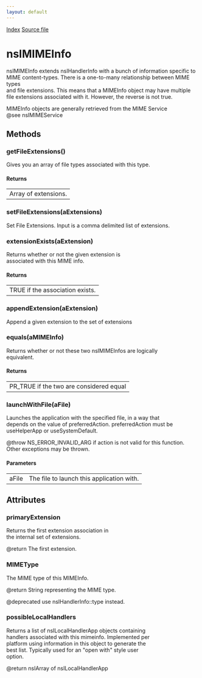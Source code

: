 ```yaml
---
layout: default
---
```

<div id='links'><a href="../index.html">Index</a>
<a href="http://dxr.mozilla.org/mozilla-central/source/netwerk/mime/nsIMIMEInfo.idl">Source file</a>
</div>

# nsIMIMEInfo #
  
nsIMIMEInfo extends nsIHandlerInfo with a bunch of information specific to  
MIME content-types. There is a one-to-many relationship between MIME types  
and file extensions. This means that a MIMEInfo object may have multiple  
file extensions associated with it.  However, the reverse is not true.  
  
MIMEInfo objects are generally retrieved from the MIME Service  
@see nsIMIMEService  
  

## Methods ##

### getFileExtensions() ###
  
Gives you an array of file types associated with this type.  
  
  

#### Returns ####

<table>

<tr>
<td>Array of extensions.  
</td>
</tr>

</table>

### setFileExtensions(aExtensions) ###
  
Set File Extensions. Input is a comma delimited list of extensions.  
  

### extensionExists(aExtension) ###
  
Returns whether or not the given extension is  
associated with this MIME info.  
  
  

#### Returns ####

<table>

<tr>
<td>TRUE if the association exists.   
</td>
</tr>

</table>

### appendExtension(aExtension) ###
  
Append a given extension to the set of extensions  
  

### equals(aMIMEInfo) ###
  
Returns whether or not these two nsIMIMEInfos are logically  
equivalent.  
  
  

#### Returns ####

<table>

<tr>
<td>PR_TRUE if the two are considered equal  
</td>
</tr>

</table>

### launchWithFile(aFile) ###
  
Launches the application with the specified file, in a way that  
depends on the value of preferredAction. preferredAction must be  
useHelperApp or useSystemDefault.  
  
  
@throw NS_ERROR_INVALID_ARG if action is not valid for this function.  
Other exceptions may be thrown.  
  

#### Parameters ####

<table>

<tr>
<td>aFile</td>
<td>The file to launch this application with.  
</td>
</tr>

</table>

## Attributes ##

### primaryExtension ###
  
Returns the first extension association in  
the internal set of extensions.  
  
@return The first extension.  
  

### MIMEType ###
  
The MIME type of this MIMEInfo.  
  
@return String representing the MIME type.  
  
@deprecated  use nsIHandlerInfo::type instead.  
  

### possibleLocalHandlers ###
   
Returns a list of nsILocalHandlerApp objects containing  
handlers associated with this mimeinfo. Implemented per   
platform using information in this object to generate the  
best list. Typically used for an "open with" style user   
option.  
  
@return nsIArray of nsILocalHandlerApp  
  
